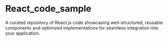 # React_code_sample
A curated repository of React.js code showcasing well-structured, reusable components and optimized implementations for seamless integration into your application.
